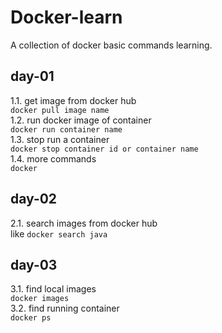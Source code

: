 # Docker-learn
A collection of docker basic commands learning.  

## day-01  
1.1. get image from docker hub  
<code>docker pull image name</code>  
1.2. run docker image of container   
<code>docker run container name</code>  
1.3. stop run a container  
<code>docker stop container id or container name</code>  
1.4. more commands  
<code>docker</code>  
## day-02  
2.1. search images from docker hub  
like <code>docker search java</code>  
## day-03  
3.1. find local images  
<code>docker images</code>  
3.2. find running container  
<code>docker ps</code>  